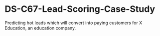 # DS-C67-Lead-Scoring-Case-Study
Predicting hot leads which will convert into paying customers for X Education, an education company.
